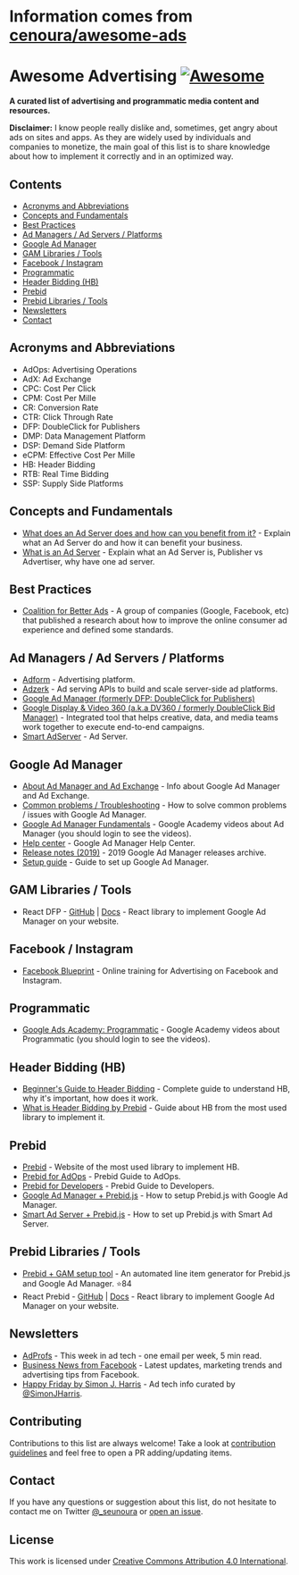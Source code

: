 # Information comes from [cenoura/awesome-ads](https://github.com/cenoura/awesome-ads)
# Awesome Advertising [![Awesome](https://awesome.re/badge.svg)](https://awesome.re)

**A curated list of advertising and programmatic media content and resources.**

**Disclaimer:** I know people really dislike and, sometimes, get angry about ads on sites and apps. As they are widely used by individuals and companies to monetize, the main goal of this list is to share knowledge about how to implement it correctly and in an optimized way.

## Contents

- [Acronyms and Abbreviations](#acronyms-and-abbreviations)
- [Concepts and Fundamentals](#concepts-and-fundamentals)
- [Best Practices](#best-practices)
- [Ad Managers / Ad Servers / Platforms](#ad-managers--ad-servers--platforms)
- [Google Ad Manager](#google-ad-manager)
- [GAM Libraries / Tools](#gam-libraries--tools)
- [Facebook / Instagram](#facebook--instagram)
- [Programmatic](#programmatic)
- [Header Bidding (HB)](#header-bidding-hb)
- [Prebid](#prebid)
- [Prebid Libraries / Tools](#prebid-libraries--tools)
- [Newsletters](#newsletters)
- [Contact](#contact)

## Acronyms and Abbreviations

- AdOps: Advertising Operations
- AdX: Ad Exchange
- CPC: Cost Per Click
- CPM: Cost Per Mille
- CR: Conversion Rate
- CTR: Click Through Rate
- DFP: DoubleClick for Publishers
- DMP: Data Management Platform
- DSP: Demand Side Platform
- eCPM: Effective Cost Per Mille
- HB: Header Bidding
- RTB: Real Time Bidding
- SSP: Supply Side Platforms

## Concepts and Fundamentals

- [What does an Ad Server does and how can you benefit from it?](https://www.thinkwithgoogle.com/intl/en-145/perspectives/local-articles/what-does-ad-server-do-and-how-can-you-benefit-it/) - Explain what an Ad Server do and how it can benefit your business.
- [What is an Ad Server](https://adzerk.com/blog/what-is-an-ad-server/) - Explain what an Ad Server is, Publisher vs Advertiser, why have one ad server.

## Best Practices

- [Coalition for Better Ads](https://www.betterads.org/) - A group of companies (Google, Facebook, etc) that published a research about how to improve the online consumer ad experience and defined some standards.

## Ad Managers / Ad Servers / Platforms

- [Adform](https://site.adform.com/) - Advertising platform.
- [Adzerk](https://adzerk.com/) - Ad serving APIs to build and scale server-side ad platforms.
- [Google Ad Manager (formerly DFP: DoubleClick for Publishers)](https://admanager.google.com/)
- [Google Display & Video 360 (a.k.a DV360 / formerly DoubleClick Bid Manager)](https://displayvideo.google.com/) - Integrated tool that helps creative, data, and media teams work together to execute end-to-end campaigns.
- [Smart AdServer](https://smartadserver.com/) - Ad Server.

## Google Ad Manager

- [About Ad Manager and Ad Exchange](https://support.google.com/admanager/topic/7505788) - Info about Google Ad Manager and Ad Exchange.
- [Common problems / Troubleshooting](https://support.google.com/admanager/topic/6048322) - How to solve common problems / issues with Google Ad Manager.
- [Google Ad Manager Fundamentals](https://skillshop.exceedlms.com/student/path/17117-drive-advertising-revenue-with-google-ad-manager) - Google Academy videos about Ad Manager (you should login to see the videos).
- [Help center](https://support.google.com/admanager/) - Google Ad Manager Help Center.
- [Release notes (2019)](https://support.google.com/admanager/answer/9197913) - 2019 Google Ad Manager releases archive.
- [Setup guide](https://support.google.com/admanager/topic/7505789) - Guide to set up Google Ad Manager.

## GAM Libraries / Tools

- React DFP - [GitHub](https://github.com/jaanauati/react-dfp) | [Docs](http://react-dfp.ml/) - React library to implement Google Ad Manager on your website.

## Facebook / Instagram

- [Facebook Blueprint](https://www.facebook.com/business/learn) - Online training for Advertising on Facebook and Instagram.

## Programmatic

- [Google Ads Academy: Programmatic](https://academy.exceedlms.com/student/catalog/list?category_ids=682-programmatic) - Google Academy videos about Programmatic (you should login to see the videos).

## Header Bidding (HB)

- [Beginner's Guide to Header Bidding](https://adprofs.co/beginners-guide-to-header-bidding/) - Complete guide to understand HB, why it's important, how does it work.
- [What is Header Bidding by Prebid](http://prebid.org/overview/intro.html#header-bidding) - Guide about HB from the most used library to implement it.

## Prebid

- [Prebid](http://prebid.org/) - Website of the most used library to implement HB.
- [Prebid for AdOps](http://prebid.org/adops/before-you-start.html) - Prebid Guide to AdOps.
- [Prebid for Developers](http://prebid.org/developers.html) - Prebid Guide to Developers.
- [Google Ad Manager + Prebid.js](http://prebid.org/adops/setting-up-prebid-multi-format-in-dfp.html) - How to setup Prebid.js with Google Ad Manager.
- [Smart Ad Server + Prebid.js](https://support.smartadserver.com/s/article/Holistic-Setup) - How to set up Prebid.js with Smart Ad Server.

## Prebid Libraries / Tools

- [Prebid + GAM setup tool](https://github.com/kmjennison/dfp-prebid-setup) - An automated line item generator for Prebid.js and Google Ad Manager. :star:84
- React Prebid - [GitHub](https://github.com/technology-ebay-de/react-prebid) | [Docs](https://github.com/technology-ebay-de/react-prebid/wiki) - React library to implement Google Ad Manager on your website.

## Newsletters

- [AdProfs](https://adprofs.co/this-week-in-ad-tech/) - This week in ad tech - one email per week, 5 min read.
- [Business News from Facebook](https://www.facebook.com/business/m/updates-signup) - Latest updates, marketing trends and advertising tips from Facebook.
- [Happy Friday by Simon J. Harris](https://simonjharris.substack.com) - Ad tech info curated by [@SimonJHarris](https://twitter.com/SimonJHarris).

## Contributing

Contributions to this list are always welcome! Take a look at [contribution guidelines](https://github.com/cenoura/awesome-ads/blob/master/CONTRIBUTING.md) and feel free to open a PR adding/updating items.

## Contact

If you have any questions or suggestion about this list, do not hesitate to contact me on Twitter [@\_seunoura](https://twitter.com/_seunoura) or [open an issue](https://github.com/cenoura/awesome-ads/issues/new).

## License

This work is licensed under [Creative Commons Attribution 4.0 International](https://github.com/cenoura/awesome-ads/blob/master/LICENSE).

